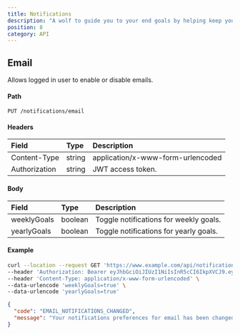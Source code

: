 ```yaml
---
title: Notifications
description: "A wolf to guide you to your end goals by helping keep you on track weely, bi-weekly or even monthly and yearly goals."
position: 8
category: API
---
```


## Email

Allows logged in user to enable or disable emails.

#### Path

`PUT /notifications/email`

#### Headers

| Field         | Type   | Description                       |
| :------------ | :----- | :-------------------------------- |
| Content-Type  | string | application/x-www-form-urlencoded |
| Authorization | string | JWT access token.                 |

#### Body

| Field       | Type    | Description                            |
| :---------- | :------ | :------------------------------------- |
| weeklyGoals | boolean | Toggle notifications for weekly goals. |
| yearlyGoals | boolean | Toggle notifications for yearly goals. |

#### Example

<code-group>
  <code-block label="Request" active>

```sh
curl --location --request GET 'https://www.example.com/api/notifications/email' \
--header 'Authorization: Bearer eyJhbGciOiJIUzI1NiIsInR5cCI6IkpXVCJ9.eyJzdWIiOiI1ZjRiZmYxMjEwMzdlNDI0YTE3YTNlYmMiLCJpYXQiOjE1OTkyNDE1OTMsImV4cCI6MTU5OTI0MzM5M30.FuLUNEc_lE8jI2KEur0KsQzZFjIh5kymnLdR0Udycxk' \
--header 'Content-Type: application/x-www-form-urlencoded' \
--data-urlencode 'weeklyGoals=true' \
--data-urlencode 'yearlyGoals=true'
```

  </code-block>
  <code-block label="Response
">

```json
{
  "code": "EMAIL_NOTIFICATIONS_CHANGED",
  "message": "Your notifications preferences for email has been changed."
}
```

  </code-block>
</code-group>
